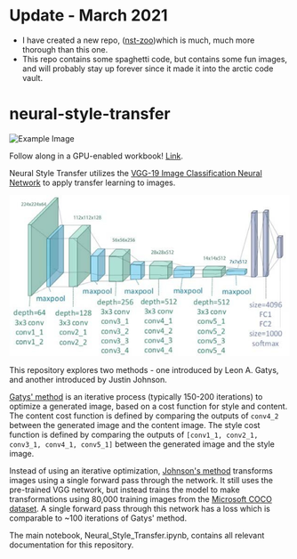 # Update - March 2021
- I have created a new repo, ([nst-zoo](https://github.com/Nick-Morgan/nst-zoo))which is much, much more thorough than this one. 
- This repo contains some spaghetti code, but contains some fun images, and will probably stay up forever since it made it into the arctic code vault.



# neural-style-transfer

![Example Image](img/example.png)

Follow along in a GPU-enabled workbook! [Link](https://colab.research.google.com/github/Nick-Morgan/neural-style-transfer/blob/master/Neural_Style_Transfer.ipynb). 

Neural Style Transfer utilizes the [VGG-19 Image Classification Neural Network](https://arxiv.org/pdf/1409.1556.pdf) to apply transfer learning to images. 

![VGG19 - Clifford K. Yang](https://github.com/Nick-Morgan/neural-style-transfer/blob/master/img/vgg19.jpg?raw=1)

This repository explores two methods - one introduced by Leon A. Gatys, and another introduced by Justin Johnson.

[Gatys' method](https://arxiv.org/pdf/1508.06576.pdf) is an iterative process (typically 150-200 iterations) to optimize a generated image, based on a cost function for style and content. The content cost function is defined by comparing the outputs of `conv4_2` between the generated image and the content image. The style cost function is defined by comparing the outputs of `[conv1_1, conv2_1, conv3_1, conv4_1, conv5_1]` between the generated image and the style image.

Instead of using an iterative optimization, [Johnson's method](https://arxiv.org/pdf/1603.08155.pdf) transforms images using a single forward pass through the network. It still uses the pre-trained VGG network, but instead trains the model to make transformations using 80,000 training images from the [Microsoft COCO dataset](https://arxiv.org/pdf/1405.0312.pdf). A single forward pass through this network has a loss which is comparable to ~100 iterations of Gatys' method. 


The main notebook, Neural_Style_Transfer.ipynb, contains all relevant documentation for this repository.
